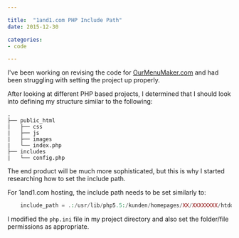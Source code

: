 ```yaml
---

title:  "1and1.com PHP Include Path"
date: 2015-12-30

categories: 
- code

---
```


I've been working on revising the code for [OurMenuMaker.com](http://ourmenumaker.com) and had been 
struggling with setting the project up properly. 

After looking at different PHP based projects, I determined that I should look into defining my 
structure similar to the following:

    .
    ├── public_html
    |   ├── css
    |   ├── js
    |   ├── images
    |   └── index.php
    ├── includes
    |   └── config.php

The end product will be much more sophisticated, but this is why I started researching how to set the include path.

For 1and1.com hosting, the include path needs to be set similarly to:

```php
    include_path = .:/usr/lib/php5.5:/kunden/homepages/XX/XXXXXXXX/htdocs/PATH/TO/YOUR/PROJECT
```

I modified the `php.ini` file in my project directory and also set the folder/file permissions as appropriate.